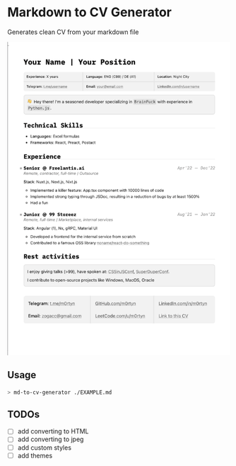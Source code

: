 # Markdown to CV Generator

Generates clean CV from your markdown file

![example](image-1.png)

## Usage

```sh
> md-to-cv-generator ./EXAMPLE.md
```

## TODOs

- [ ] add converting to HTML
- [ ] add converting to jpeg
- [ ] add custom styles
- [ ] add themes